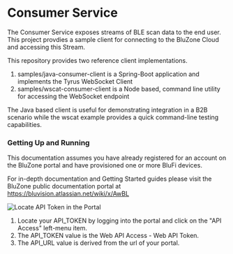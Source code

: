 # Consumer Service

The Consumer Service exposes streams of BLE scan data to the end user.  This project provdies a sample client for connecting to the BluZone Cloud and accessing this Stream.

This repository provides two reference client implementations.  

1. samples/java-consumer-client is a Spring-Boot application and implements the Tyrus WebSocket Client
2. samples/wscat-consumer-client is a Node based, command line utility for accessing the WebSocket endpoint

The Java based client is useful for demonstrating integration in a B2B scenario while the wscat example provides a quick command-line testing capabilities.

### Getting Up and Running

This documentation assumes you have already registered for an account on the BluZone portal and have provisioned one or more BluFi devices.

For in-depth documentation and Getting Started guides please visit the BluZone public documentation portal at https://bluvision.atlassian.net/wiki/x/AwBL


![Locate API Token in the Portal](https://raw.githubusercontent.com/bluzone/consumer-service/master/docs/images/portal-api-access-screen.png)


1. Locate your API_TOKEN by logging into the portal and click on the "API Access" left-menu item.
2. The API_TOKEN value is the Web API Access - Web API Token.
3. The API_URL value is derived from the url of your portal.
